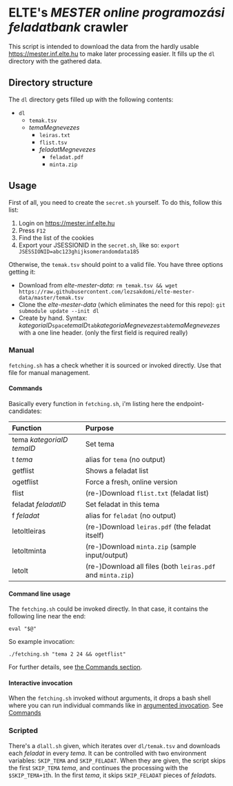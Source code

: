 # ELTE's *MESTER online programozási feladatbank* crawler
This script is intended to download the data from the hardly usable <https://mester.inf.elte.hu> to make later processing easier.
It fills up the `dl` directory with the gathered data.

## Directory structure
The `dl` directory gets filled up with the following contents:
- `dl`
	- `temak.tsv`
	- *temaMegnevezes*
		- `leiras.txt`
		- `flist.tsv`
		- *feladatMegnevezes*
			- `feladat.pdf`
			- `minta.zip`

## Usage
First of all, you need to create the `secret.sh` yourself.
To do this, follow this list:
1. Login on <https://mester.inf.elte.hu>
2. Press `F12`
3. Find the list of the cookies
4. Export your JSESSIONID in the `secret.sh`, like so:
	`export JSESSIONID=abc123ghijksomerandomdata185`

Otherwise, the `temak.tsv` should point to a valid file.
You have three options getting it:
* Download from *elte-mester-data*: `rm temak.tsv && wget https://raw.githubusercontent.com/lezsakdomi/elte-mester-data/master/temak.tsv`
* Clone the *elte-mester-data* (which eliminates the need for this repo): `git submodule update --init dl`
* Create by hand. Syntax: *kategoriaID*`space`*temaID*`tab`*kategoriaMegnevezes*`tab`*temaMegnevezes* with a one line header. (only the first field is required really)

### Manual
`fetching.sh` has a check whether it is sourced or invoked directly. Use that file for manual management.

#### Commands
Basically every function in `fetching.sh`, i'm listing here the endpoint-candidates:

| Function			| Purpose |
|:------------------------------|:--------|
| tema  *kategoriaID* *temaID*	| Set tema |
| t *tema*			| alias for `tema` (no output) |
| getflist			| Shows a feladat list |
| ogetflist			| Force a fresh, online version |
| flist				| (re-)Download `flist.txt` (feladat list) |
| feladat *feladatID*		| Set feladat in this tema |
| f *feladat*			| alias for `feladat` (no output) |
| letoltleiras			| (re-)Download `leiras.pdf` (the feladat itself) |
| letoltminta			| (re-)Download `minta.zip` (sample input/output) |
| letolt			| (re-)Download all files (both `leiras.pdf` and `minta.zip`) |

#### Command line usage
The `fetching.sh` could be invoked directly. In that case, it contains the following line near the end:
```
eval "$@"
```

So example invocation:
```
./fetching.sh "tema 2 24 && ogetflist"
```

For further details, see [the Commands section](#commands).

#### Interactive invocation
When the `fetching.sh` invoked without arguments, it drops a bash shell where you can run individual commands like in [argumented invocation](#command-line-usage).
See [Commands](#commands)

### Scripted
There's a `dlall.sh` given, which iterates over `dl/temak.tsv` and downloads each *feladat* in every *tema*.
It can be controlled with two environment variables: `SKIP_TEMA` and `SKIP_FELADAT`. When they are given, the script skips the first `SKIP_TEMA` *tema*, and continues the processing with the `$SKIP_TEMA+1`th. In the first *tema*, it skips `SKIP_FELADAT` pieces of *feladat*s.
